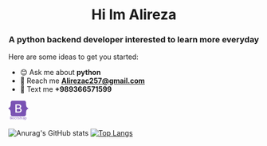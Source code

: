 <h1 align=center>Hi  Im Alireza</h1>
<h3 align=center>A python backend developer interested to learn more everyday</h3>

Here are some ideas to get you started:

- 😊 Ask me about **python**
- 📧 Reach me **Alirezac257@gmail.com**
- 💬 Text me **+989366571599**

<a href="https://getbootstrap.com" target="_blank" rel="noreferrer"> <img src="https://raw.githubusercontent.com/devicons/devicon/master/icons/bootstrap/bootstrap-plain-wordmark.svg" alt="bootstrap" width="40" height="40"/> </a>

![Anurag's GitHub stats](https://github-readme-stats.vercel.app/api?username=clon3r2&hide=contribs,prs,issues&show_icons=true&theme=onedark)
[![Top Langs](https://github-readme-stats.vercel.app/api/top-langs/?username=anuraghazra&layout=compact)](https://github.com/anuraghazra/github-readme-stats)
